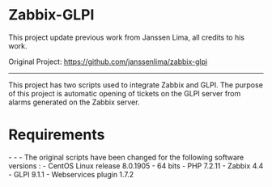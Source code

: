 <h1> Zabbix-GLPI </h1>

This project update previous work from Janssen Lima, all credits to his work.

Original Project: https://github.com/janssenlima/zabbix-glpi


- - -

This project has two scripts used to integrate Zabbix and GLPI.
The purpose of this project is automatic opening of tickets on the GLPI server from alarms generated on the Zabbix server.

<h1> Requirements </h1>
- - -
The original scripts have been changed for the following software versions :
- CentOS Linux release 8.0.1905 - 64 bits
- PHP 7.2.11
- Zabbix 4.4
- GLPI 9.1.1
- Webservices plugin 1.7.2